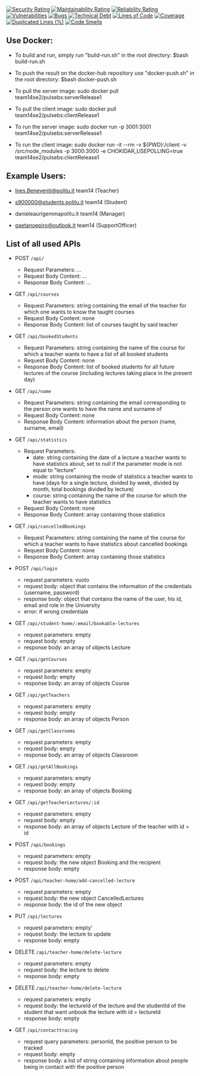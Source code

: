 [![Security Rating](https://sonarcloud.io/api/project_badges/measure?project=SE2-Team-14_Project-SE2-2020&metric=security_rating)](https://sonarcloud.io/dashboard?id=SE2-Team-14_Project-SE2-2020)
[![Maintainability Rating](https://sonarcloud.io/api/project_badges/measure?project=SE2-Team-14_Project-SE2-2020&metric=sqale_rating)](https://sonarcloud.io/dashboard?id=SE2-Team-14_Project-SE2-2020) [![Reliability Rating](https://sonarcloud.io/api/project_badges/measure?project=SE2-Team-14_Project-SE2-2020&metric=reliability_rating)](https://sonarcloud.io/dashboard?id=SE2-Team-14_Project-SE2-2020)
[![Vulnerabilities](https://sonarcloud.io/api/project_badges/measure?project=SE2-Team-14_Project-SE2-2020&metric=vulnerabilities)](https://sonarcloud.io/dashboard?id=SE2-Team-14_Project-SE2-2020) [![Bugs](https://sonarcloud.io/api/project_badges/measure?project=SE2-Team-14_Project-SE2-2020&metric=bugs)](https://sonarcloud.io/dashboard?id=SE2-Team-14_Project-SE2-2020) [![Technical Debt](https://sonarcloud.io/api/project_badges/measure?project=SE2-Team-14_Project-SE2-2020&metric=sqale_index)](https://sonarcloud.io/dashboard?id=SE2-Team-14_Project-SE2-2020)
[![Lines of Code](https://sonarcloud.io/api/project_badges/measure?project=SE2-Team-14_Project-SE2-2020&metric=ncloc)](https://sonarcloud.io/dashboard?id=SE2-Team-14_Project-SE2-2020) [![Coverage](https://sonarcloud.io/api/project_badges/measure?project=SE2-Team-14_Project-SE2-2020&metric=coverage)](https://sonarcloud.io/dashboard?id=SE2-Team-14_Project-SE2-2020) [![Duplicated Lines (%)](https://sonarcloud.io/api/project_badges/measure?project=SE2-Team-14_Project-SE2-2020&metric=duplicated_lines_density)](https://sonarcloud.io/dashboard?id=SE2-Team-14_Project-SE2-2020) [![Code Smells](https://sonarcloud.io/api/project_badges/measure?project=SE2-Team-14_Project-SE2-2020&metric=code_smells)](https://sonarcloud.io/dashboard?id=SE2-Team-14_Project-SE2-2020)



## Use Docker:


* To build and run, simply run "build-run.sh" in the root directory:
  $bash build-run.sh

* To push the result on the docker-hub repository use "docker-push.sh" in the root directory:
  $bash docker-push.sh

* To pull the server image: 
  sudo docker pull team14se2/pulsebs:serverRelease1
 
* To pull the client image: 
  sudo docker pull team14se2/pulsebs:clientRelease1

* To run the server image:
  sudo docker run -p 3001:3001 team14se2/pulsebs:serverRelease1
 
 * To run the client image:
  sudo docker run -it --rm -v ${PWD}:/client -v /src/node_modules -p 3000:3000 -e CHOKIDAR_USEPOLLING=true team14se2/pulsebs:clientRelease1


## Example Users:

* Ines.Beneventi@politu.it  team14 (Teacher)

* s900000@students.politu.it team14 (Student)

* danieleaurigemmapolitu.it team14 (Manager)

* gaetanoepiro@outlook.it team14 (SupportOfficer)


## List of all used APIs

- POST `/api/`
  - Request Parameters: ...
  - Request Body Content: ...
  - Response Body Content: ...
- GET `/api/courses`
  - Request Parameters: string containing the email of the teacher for which one wants to know the taught courses
  - Request Body Content: none
  - Response Body Content: list of courses taught by said teacher
- GET `/api/bookedStudents`
  - Request Parameters: string containing the name of the course for which a teacher wants to have a list of all booked students
  - Request Body Content: none
  - Response Body Content: list of booked students for all future lectures of the course (including lectures taking place in the present day)
- GET `/api/name`
  - Request Parameters: string containing the email corresponding to the person one wants to have the name and surname of
  - Request Body Content: none
  - Response Body Content: information about the person (name, surname, email)
- GET `/api/statistics`
  - Request Parameters: 
    - date: string containing the date of a lecture a teacher wants to have statistics about; set to null if the parameter mode is not equal to "lecture"
    - mode: string containing the mode of statistics a teacher wants to have (days for a single lecture, divided by week, divided by month, total bookings divided by lecture)
    - course: string containing the name of the course for which the teacher wants to have statistics
  - Request Body Content: none
  - Response Body Content: array containing those statistics
- GET `/api/cancelledBookings`
  - Request Parameters: string containing the name of the course for which a teacher wants to have statistics about cancelled bookings
  - Request Body Content: none
  - Response Body Content: array containing those statistics
- POST `/api/login`
  - request parameters: vuoto
  - request body: object that contains the information of the credentials (username, password)
  - response body: object that contains the name of the user, his id, email and role in the University
  - error: if wrong credentiale
- GET `/api/student-home/:email/bookable-lectures`
  - request parameters: empty
  - request body: empty
  - response body: an array of objects Lecture 
- GET `/api/getCourses`
  - request parameters: empty
  - request body: empty
  - response body: an array of objects Course 
- GET `/api/getTeachers`
  - request parameters: empty
  - request body: empty
  - response body: an array of objects Person
- GET `/api/getClassrooms`
  - request parameters: empty
  - request body: empty
  - response body: an array of objects Classroom
- GET `/api/getAllBookings`
  - request parameters: empty
  - request body: empty
  - response body: an array of objects Booking
- GET `/api/getTeacherLectures/:id`
  - request parameters: empty
  - request body: empty
  - response body: an array of objects Lecture of the teacher with id = id
- POST `/api/bookings`
  - request parameters: empty
  - request body: the new object Booking and the recipient
  - response body: empty
- POST `/api/teacher-home/add-cancelled-lecture`
  - request parameters: empty
  - request body: the new object CancelledLectures 
  - response body: the id of the new object
- PUT `/api/lectures`
  - request parameters: empty'
  - request body: the lecture to update
  - response body: empty
- DELETE `/api/teacher-home/delete-lecture`
  - request parameters: empty
  - request body: the lecture to delete
  - response body: empty
- DELETE `/api/teacher-home/delete-lecture`
  - request parameters: empty
  - request body: the lectureId of the lecture and the studentId of the student that want unbook the lecture with id = lectureId
  - response body: empty

- GET `/api/contacttracing`
  - request query parameters: personId, the positive person to be tracked
  - request body: empty
  - response body: a list of string containing information about people being in contact with the positive person
